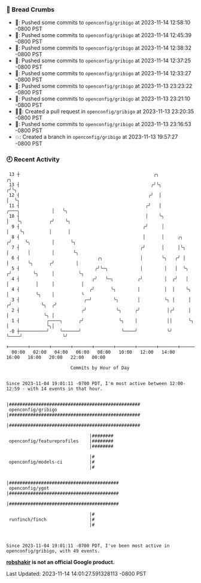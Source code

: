 ### 🍞 Bread Crumbs

 * 🚢: Pushed some commits to `openconfig/gribigo` at 2023-11-14 12:58:10 -0800 PST
 * 🚢: Pushed some commits to `openconfig/gribigo` at 2023-11-14 12:45:39 -0800 PST
 * 🚢: Pushed some commits to `openconfig/gribigo` at 2023-11-14 12:38:32 -0800 PST
 * 🚢: Pushed some commits to `openconfig/gribigo` at 2023-11-14 12:37:25 -0800 PST
 * 🚢: Pushed some commits to `openconfig/gribigo` at 2023-11-14 12:33:27 -0800 PST
 * 🚢: Pushed some commits to `openconfig/gribigo` at 2023-11-13 23:23:22 -0800 PST
 * 🚢: Pushed some commits to `openconfig/gribigo` at 2023-11-13 23:21:10 -0800 PST
 * ✍🏼: Created a pull request in `openconfig/gribigo` at 2023-11-13 23:20:35 -0800 PST
 * 🚢: Pushed some commits to `openconfig/gribigo` at 2023-11-13 23:16:53 -0800 PST
 * 💥: Created a branch in `openconfig/gribigo` at 2023-11-13 19:57:27 -0800 PST

### 🕘 Recent Activity
```
 13 ┼                                                  ╭╮                                      ╭╮
 13 ┤                                                 ╭╯╰╮                                    ╭╯╰╮
 12 ┤                                                ╭╯  │                                    │  ╰╮
 11 ┤                                               ╭╯   │                   ╭───╮            │   ╰╮
 10 ┤                                               │    ╰╮                  │   ╰╮          ╭╯    ╰╮
  9 ┤                                              ╭╯     │                  │    ╰╮         │      │
  8 ┤                                              │      │     ╭╮          ╭╯     ╰╮        │      ╰╮
  7 ┤                                             ╭╯      │     │╰╮         │       │        │       ╰╮
  6 ┤                             ╭╮              │       ╰╮   ╭╯ │         │       ╰╮      ╭╯        │
  5 ┤                            ╭╯╰─╮            │        │   │  ╰╮       ╭╯        ╰╮     │         ╰╮
  4 ┤                           ╭╯   ╰─╮         ╭╯        │  ╭╯   │       │          │     │          │
  4 ┤                          ╭╯      ╰╮        │         │  │    ╰╮      │          ╰╮    │          ╰
  3 ┤                        ╭─╯        ╰╮       │         ╰╮ │     │     ╭╯           ╰╮  ╭╯
  2 ┤                       ╭╯           ╰╮     ╭╯          │╭╯     │     │             ╰╮ │
  1 ┤          ╭────╮      ╭╯             ╰╮    │           ││      ╰╮    │              ╰╮│
 -0 ┼──────────╯    ╰──────╯               ╰────╯           ╰╯       ╰────╯               ╰╯
    +───────+───────+───────+───────+───────+───────+───────+───────+───────+───────+───────+───────+────
  00:00   02:00   04:00   06:00   08:00   10:00   12:00   14:00   16:00   18:00   20:00   22:00   00:00   

						Commits by Hour of Day


Since 2023-11-04 19:01:11 -0700 PDT, I'm most active between 12:00-12:59 - with 14 events in that hour.

```



```
                               |#################################################
 openconfig/gribigo            |#################################################
                               |#################################################

                               |########
 openconfig/featureprofiles    |########
                               |########

                               |#
 openconfig/models-ci          |#
                               |#

                               |#########################################
 openconfig/ygot               |#########################################
                               |#########################################

                               |#
 runfinch/finch                |#
                               |#



Since 2023-11-04 19:01:11 -0700 PDT, I've been most active in openconfig/gribigo, with 49 events.

```
**[robshakir](mailto:robjs@google.com) is not an official Google product.**  


Last Updated: 2023-11-14 14:01:27.591328113 -0800 PST
